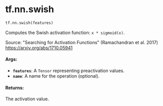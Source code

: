 <div itemscope itemtype="http://developers.google.com/ReferenceObject">
<meta itemprop="name" content="tf.nn.swish" />
<meta itemprop="path" content="Stable" />
</div>

# tf.nn.swish

``` python
tf.nn.swish(features)
```

Computes the Swish activation function: `x * sigmoid(x)`.

Source: "Searching for Activation Functions" (Ramachandran et al. 2017)
https://arxiv.org/abs/1710.05941

#### Args:

* <b>`features`</b>: A `Tensor` representing preactivation values.
* <b>`name`</b>: A name for the operation (optional).


#### Returns:

The activation value.